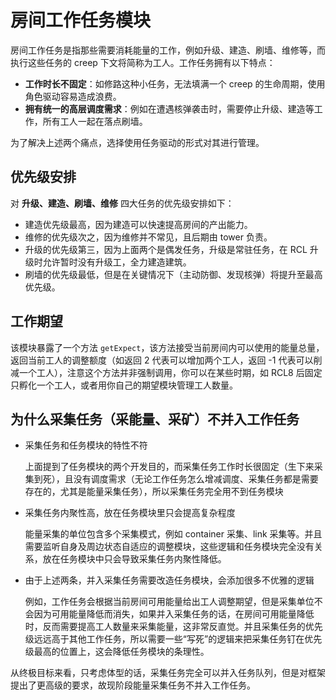 # 房间工作任务模块

房间工作任务是指那些需要消耗能量的工作，例如升级、建造、刷墙、维修等，而执行这些任务的 creep 下文将简称为工人。工作任务拥有以下特点：

- **工作时长不固定**：如修路这种小任务，无法填满一个 creep 的生命周期，使用角色驱动容易造成浪费。
- **拥有统一的高层调度需求**：例如在遭遇核弹袭击时，需要停止升级、建造等工作，所有工人一起在落点刷墙。

为了解决上述两个痛点，选择使用任务驱动的形式对其进行管理。

## 优先级安排

对 **升级、建造、刷墙、维修** 四大任务的优先级安排如下：

- 建造优先级最高，因为建造可以快速提高房间的产出能力。
- 维修的优先级次之，因为维修并不常见，且后期由 tower 负责。
- 升级的优先级第三，因为上面两个是偶发任务，升级是常驻任务，在 RCL 升级时允许暂时没有升级工，全力建造建筑。
- 刷墙的优先级最低，但是在关键情况下（主动防御、发现核弹）将提升至最高优先级。

## 工作期望

该模块暴露了一个方法 `getExpect`，该方法接受当前房间内可以使用的能量总量，返回当前工人的调整额度（如返回 2 代表可以增加两个工人，返回 -1 代表可以削减一个工人），注意这个方法并非强制调用，你可以在某些时期，如 RCL8 后固定只孵化一个工人，或者用你自己的期望模块管理工人数量。

## 为什么采集任务（采能量、采矿）不并入工作任务

- 采集任务和任务模块的特性不符

    上面提到了任务模块的两个开发目的，而采集任务工作时长很固定（生下来采集到死），且没有调度需求（无论工作任务怎么增减调度、采集任务都是需要存在的，尤其是能量采集任务），所以采集任务完全用不到任务模块

- 采集任务内聚性高，放在任务模块里只会提高复杂程度

    能量采集的单位包含多个采集模式，例如 container 采集、link 采集等。并且需要监听自身及周边状态自适应的调整模块，这些逻辑和任务模块完全没有关系，放在任务模块中只会导致采集任务内聚性降低。

- 由于上述两条，并入采集任务需要改造任务模块，会添加很多不优雅的逻辑

    例如，工作任务会根据当前房间可用能量给出工人调整期望，但是采集单位不会因为可用能量降低而消失，如果并入采集任务的话，在房间可用能量降低时，反而需要提高工人数量来采集能量，这非常反直觉。并且采集任务的优先级远远高于其他工作任务，所以需要一些“写死”的逻辑来把采集任务钉在优先级最高的位置上，这会降低任务模块的条理性。

从终极目标来看，只考虑体型的话，采集任务完全可以并入任务队列，但是对框架提出了更高级的要求，故现阶段能量采集任务不并入工作任务。